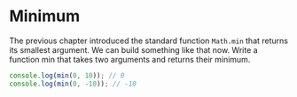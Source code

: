 # Minimum

The previous chapter introduced the standard function `Math.min` that returns its smallest argument.
We can build something like that now. Write a function min that takes two arguments and returns their minimum.

```js
console.log(min(0, 10)); // 0
console.log(min(0, -10)); // -10
```
